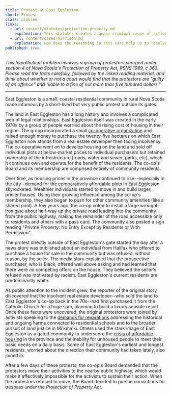 ```yaml
---
title: Protest at East Eggleston
short: Protest
class: problem
links:
  - url: content/statutes/protection-property.md
    explanation: This statutes creates a quasi-criminal cause of action in trespass.
  - url: content/cases/harrison.md
    explanation: How does the reasoning in this case help us to resolve the question of whether the East Eggleston protestors should be convicted of trespass or not? 
published: true
---
```


*This hypothetical problem involves a group of protestors charged under section 4 of Nova Scotia's Protection of Property Act, RSNS 1989, c 363. Please read the facts carefully, followed by the linked reading material, and think about whether or not a court would find that the protestors are "guilty of an offence" and "liable to a fine of not more than five hundred dollars."*

---

East Eggleston is a small, coastal residential community in rural Nova Scotia made infamous by a short-lived but very public protest outside its gates.

The land in East Eggleston has a long history and involves a complicated web of legal relationships. East Eggleston itself was created in the early 1970s by a group of people worried about the rising cost of housing in their region. The group incorporated a small [co-operative organization](https://canada.coop/en/what-is-a-co-op/#) and raised enough money to purchase the twenty-five hectares on which East Eggleston now stands from a real estate developer then facing insolvency. The co-operative went on to develop housing on the land and sold off individual plots at below-market prices to individual purchasers but retained ownership of the infrastructure (roads, water and sewer, parks, etc), which it continues own and operate for the benefit of the residents. The co-op's Board and its membership are comprised entirely of community residents.

Over time, as housing prices in the province continued to rise--especially in the city--demand for the comparatively affordable plots in East Eggleston skyrocketed. Wealthier individuals started to move in and build larger, pricier houses. Using their growing influence among the co-op's membership, they also began to push for other community amenities (like a shared pool). A few years ago, the co-op voted to install a large wrought-iron gate about half-way up the private road leading into the community from the public highway, making the remainder of the road accessible only to residents and others with a pass card. The community also posted a sign reading "Private Property: No Entry Except by Residents or With Permission".

The protest directly outside of East Eggleston's gate started the day after a news story was published about an individual from Halifax who offered to purchase a house for sale in the community but was refused, without reason, by the seller. The media story explained that the prospective purchaser, who is Black, offered well above asking and had learned that there were no competing offers on the house. They believed the seller's refused was motivated by racism. East Eggleston's current residents are predominantly white. 

As public attention to the incident grew, the reporter of the original story discovered that the insolvent real estate developer--who sold the land to East Eggleston's co-op back in the 70s--had first purchased it from the Catholic Church for a huge sum, planning to build a luxury seaside resort. Once these facts were uncovered, the original protestors were joined by activists speaking to the [demands for reparations](https://www.theglobeandmail.com/canada/article-catholic-church-canadian-assets-investigation/) addressing the historical and ongoing harms connected to residential schools and to the broader pursuit of land justice in Mi'kma'ki. Others used the stark image of East Eggleston as a gated community to underscore the [crisis of affordable housing](https://monitormag.ca/articles/filling-data-gaps-in-the-nova-scotia-housing-crisis/) in the province and the inability for unhoused people to meet their basic needs on a daily basis. Some of East Eggleston's earliest and longest residents, worried about the direction their community had taken lately, also joined in.

After a few days of these protests, the co-op's Board demanded that the protestors move their activities to the nearby public highway, which would make it effectively impossible for the activists to sustain their action. When the protestors refused to move, the Board decided to pursue convictions for trespass under the *Protection of Property Act*. 